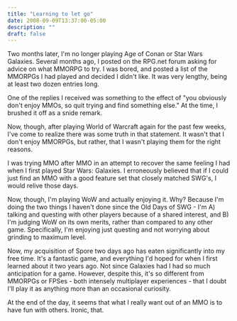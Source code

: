 ```yaml
---
title: "Learning to let go"
date: 2008-09-09T13:37:00-05:00
description: ""
draft: false
---
```

Two months later, I'm no longer playing Age of Conan or Star Wars
Galaxies. Several months ago, I posted on the RPG.net forum asking for
advice on what MMORPG to try. I was bored, and posted a list of the
MMORPGs I had played and decided I didn't like. It was very lengthy,
being at least two dozen entries long.

One of the replies I received was something to the effect of "you
obviously don't enjoy MMOs, so quit trying and find something else."
At the time, I brushed it off as a snide remark.

Now, though, after playing World of Warcraft again for the past few
weeks, I've come to realize there was some truth in that statement. It
wasn't that I don't enjoy MMORPGs, but rather, that I wasn't playing
them for the right reasons.

I was trying MMO after MMO in an attempt to recover the same feeling I
had when I first played Star Wars: Galaxies. I erroneously believed that
if I could just find an MMO with a good feature set that closely matched
SWG's, I would relive those days.

Now, though, I'm playing WoW and actually enjoying it. Why? Because
I'm doing the two things I haven't done since the Old Days of SWG -
I'm A) talking and questing with other players because of a shared
interest, and B) I'm judging WoW on its own merits, rather than
compared to any other game. Specifically, I'm enjoying just questing
and not worrying about grinding to maximum level.

Now, my acquisition of Spore two days ago has eaten significantly into
my free time. It's a fantastic game, and everything I'd hoped for when
I first learned about it two years ago. Not since Galaxies had I had so
much anticipation for a game. However, despite this, it's so different
from MMORPGs or FPSes - both intensely multiplayer experiences - that I
doubt I'll play it as anything more than an occasional curiosity.

At the end of the day, it seems that what I really want out of an MMO is
to have fun with others. Ironic, that.